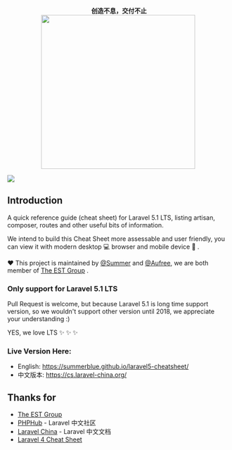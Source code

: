 <p align="center">
  <br>
  <b>创造不息，交付不止</b>
  <br>
  <a href="https://www.yousails.com">
    <img src="https://yousails.com/banners/brand.png" width=350>
  </a>
</p>

![](http://ww3.sinaimg.cn/large/76dc7f1bjw1f2mqhtw9v6j21bs10m7fs.jpg)

## Introduction

A quick reference guide (cheat sheet) for Laravel 5.1 LTS, listing artisan, composer, routes and other useful bits of information.

We intend to build this Cheat Sheet more assessable and user friendly, you can view it with modern desktop :computer: browser and mobile device :iphone: .

:heart:  This project is maintained by [@Summer](https://github.com/summerblue) and [@Aufree](https://github.com/aufree), we are both member of [The EST Group](http://estgroupe.com) .

### Only support for Laravel 5.1 LTS

Pull Request is welcome, but because Laravel 5.1 is long time support version, so we wouldn't support other version until 2018, we appreciate your understanding :)

YES, we love LTS :sparkles:  :sparkles:  :sparkles:

### Live Version Here:

* English: https://summerblue.github.io/laravel5-cheatsheet/
* 中文版本: https://cs.laravel-china.org/

## Thanks for

* [The EST Group](http://estgroupe.com)
* [PHPHub](http://phphub.org) - Laravel 中文社区
* [Laravel China](http://laravel-china.org/) - Laravel 中文文档
* [Laravel 4 Cheat Sheet](https://github.com/jesseobrien/laravel-cheatsheet)


